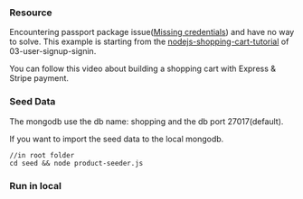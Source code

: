 ### Resource

Encountering passport package issue([Missing credentials](https://www.youtube.com/watch?v=GHNLWHGCBEc&index=7&list=PLAcqMUt_lZO7-v7gHg5-2X0dVlvVY1DyX)) and have no way to solve. This example is starting from the [nodejs-shopping-cart-tutorial](https://github.com/mschwarzmueller/nodejs-shopping-cart-tutorial) of 03-user-signup-signin.

You can follow this video about building a shopping cart with Express & Stripe payment.


### Seed Data

The mongodb use the db name: shopping and the db port 27017(default).

If you want to import the seed data to the local mongodb.
```
//in root folder
cd seed && node product-seeder.js
```


### Run in local



